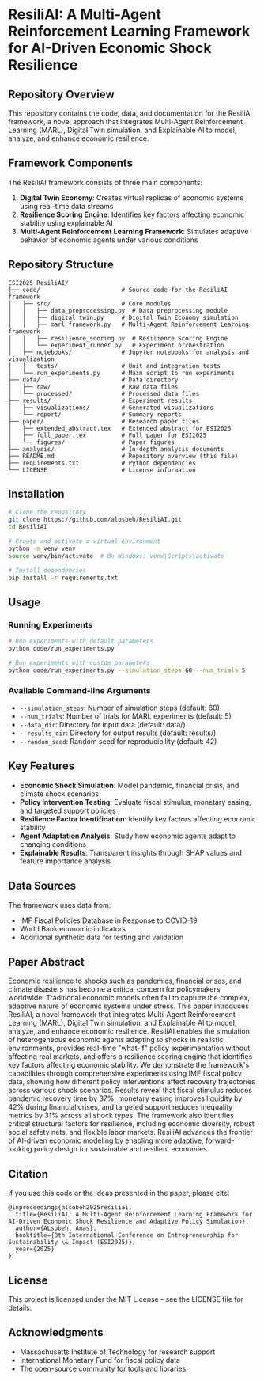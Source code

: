 # ResiliAI: A Multi-Agent Reinforcement Learning Framework for AI-Driven Economic Shock Resilience

## Repository Overview

This repository contains the code, data, and documentation for the ResiliAI framework, a novel approach that integrates Multi-Agent Reinforcement Learning (MARL), Digital Twin simulation, and Explainable AI to model, analyze, and enhance economic resilience.

## Framework Components

The ResiliAI framework consists of three main components:

1. **Digital Twin Economy**: Creates virtual replicas of economic systems using real-time data streams
2. **Resilience Scoring Engine**: Identifies key factors affecting economic stability using explainable AI
3. **Multi-Agent Reinforcement Learning Framework**: Simulates adaptive behavior of economic agents under various conditions

## Repository Structure

```
ESI2025_ResiliAI/
├── code/                       # Source code for the ResiliAI framework
│   ├── src/                    # Core modules
│   │   ├── data_preprocessing.py  # Data preprocessing module
│   │   ├── digital_twin.py     # Digital Twin Economy simulation
│   │   ├── marl_framework.py   # Multi-Agent Reinforcement Learning framework
│   │   ├── resilience_scoring.py  # Resilience Scoring Engine
│   │   └── experiment_runner.py   # Experiment orchestration
│   ├── notebooks/              # Jupyter notebooks for analysis and visualization
│   ├── tests/                  # Unit and integration tests
│   └── run_experiments.py      # Main script to run experiments
├── data/                       # Data directory
│   ├── raw/                    # Raw data files
│   └── processed/              # Processed data files
├── results/                    # Experiment results
│   ├── visualizations/         # Generated visualizations
│   └── report/                 # Summary reports
├── paper/                      # Research paper files
│   ├── extended_abstract.tex   # Extended abstract for ESI2025
│   ├── full_paper.tex          # Full paper for ESI2025
│   └── figures/                # Paper figures
├── analysis/                   # In-depth analysis documents
├── README.md                   # Repository overview (this file)
├── requirements.txt            # Python dependencies
└── LICENSE                     # License information
```

## Installation

```bash
# Clone the repository
git clone https://github.com/alosbeh/ResiliAI.git
cd ResiliAI

# Create and activate a virtual environment
python -m venv venv
source venv/bin/activate  # On Windows: venv\Scripts\activate

# Install dependencies
pip install -r requirements.txt
```

## Usage

### Running Experiments

```bash
# Run experiments with default parameters
python code/run_experiments.py

# Run experiments with custom parameters
python code/run_experiments.py --simulation_steps 60 --num_trials 5
```

### Available Command-line Arguments

- `--simulation_steps`: Number of simulation steps (default: 60)
- `--num_trials`: Number of trials for MARL experiments (default: 5)
- `--data_dir`: Directory for input data (default: data/)
- `--results_dir`: Directory for output results (default: results/)
- `--random_seed`: Random seed for reproducibility (default: 42)

## Key Features

- **Economic Shock Simulation**: Model pandemic, financial crisis, and climate shock scenarios
- **Policy Intervention Testing**: Evaluate fiscal stimulus, monetary easing, and targeted support policies
- **Resilience Factor Identification**: Identify key factors affecting economic stability
- **Agent Adaptation Analysis**: Study how economic agents adapt to changing conditions
- **Explainable Results**: Transparent insights through SHAP values and feature importance analysis

## Data Sources

The framework uses data from:
- IMF Fiscal Policies Database in Response to COVID-19
- World Bank economic indicators
- Additional synthetic data for testing and validation

## Paper Abstract

Economic resilience to shocks such as pandemics, financial crises, and climate disasters has become a critical concern for policymakers worldwide. Traditional economic models often fail to capture the complex, adaptive nature of economic systems under stress. This paper introduces ResiliAI, a novel framework that integrates Multi-Agent Reinforcement Learning (MARL), Digital Twin simulation, and Explainable AI to model, analyze, and enhance economic resilience. ResiliAI enables the simulation of heterogeneous economic agents adapting to shocks in realistic environments, provides real-time "what-if" policy experimentation without affecting real markets, and offers a resilience scoring engine that identifies key factors affecting economic stability. We demonstrate the framework's capabilities through comprehensive experiments using IMF fiscal policy data, showing how different policy interventions affect recovery trajectories across various shock scenarios. Results reveal that fiscal stimulus reduces pandemic recovery time by 37%, monetary easing improves liquidity by 42% during financial crises, and targeted support reduces inequality metrics by 31% across all shock types. The framework also identifies critical structural factors for resilience, including economic diversity, robust social safety nets, and flexible labor markets. ResiliAI advances the frontier of AI-driven economic modeling by enabling more adaptive, forward-looking policy design for sustainable and resilient economies.

## Citation

If you use this code or the ideas presented in the paper, please cite:

```
@inproceedings{alsobeh2025resiliai,
  title={ResiliAI: A Multi-Agent Reinforcement Learning Framework for AI-Driven Economic Shock Resilience and Adaptive Policy Simulation},
  author={ALsobeh, Anas},
  booktitle={8th International Conference on Entrepreneurship for Sustainability \& Impact (ESI2025)},
  year={2025}
}
```

## License

This project is licensed under the MIT License - see the LICENSE file for details.

## Acknowledgments

- Massachusetts Institute of Technology for research support
- International Monetary Fund for fiscal policy data
- The open-source community for tools and libraries
